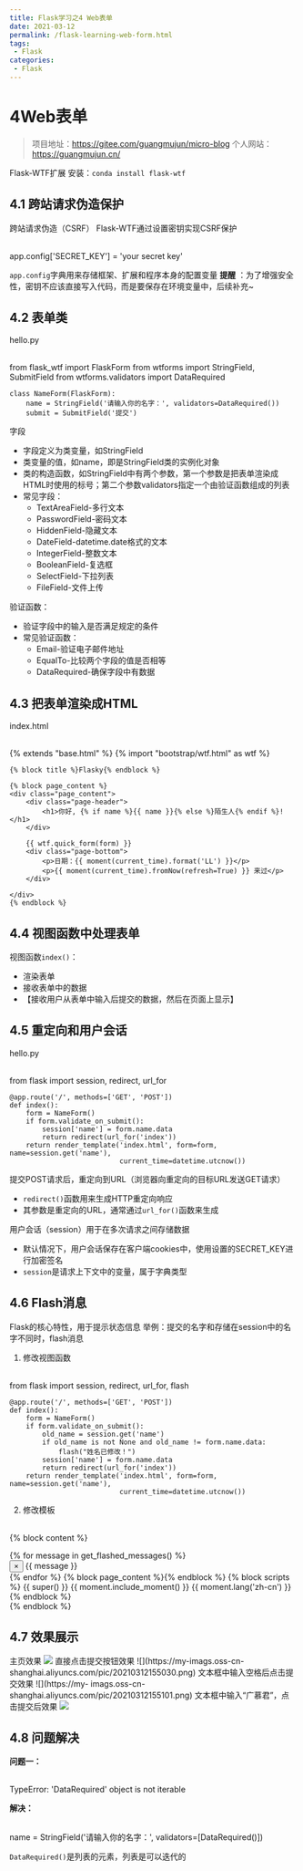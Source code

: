 ```yaml
---
title: Flask学习之4 Web表单
date: 2021-03-12
permalink: /flask-learning-web-form.html
tags:
 - Flask
categories:
 - Flask
---
```




# 4Web表单

> 项目地址：https://gitee.com/guangmujun/micro-blog 个人网站：https://guangmujun.cn/

Flask-WTF扩展 安装：`conda install flask-wtf`

## 4.1 跨站请求伪造保护

跨站请求伪造（CSRF） Flask-WTF通过设置密钥实现CSRF保护


​    
    app.config['SECRET_KEY'] = 'your secret key'


`app.config`字典用来存储框架、扩展和程序本身的配置变量 **提醒**
：为了增强安全性，密钥不应该直接写入代码，而是要保存在环境变量中，后续补充~

## 4.2 表单类

hello.py


​    
    from flask_wtf import FlaskForm
    from wtforms import StringField, SubmitField
    from wtforms.validators import DataRequired
    
    class NameForm(FlaskForm):
        name = StringField('请输入你的名字：', validators=DataRequired())
        submit = SubmitField('提交')


字段

  * 字段定义为类变量，如StringField
  * 类变量的值，如name，即是StringField类的实例化对象
  * 类的构造函数，如StringField中有两个参数，第一个参数是把表单渲染成HTML时使用的标号；第二个参数validators指定一个由验证函数组成的列表
  * 常见字段： 
    * TextAreaField-多行文本
    * PasswordField-密码文本
    * HiddenField-隐藏文本
    * DateField-datetime.date格式的文本
    * IntegerField-整数文本
    * BooleanField-复选框
    * SelectField-下拉列表
    * FileField-文件上传

验证函数：

  * 验证字段中的输入是否满足规定的条件
  * 常见验证函数： 
    * Email-验证电子邮件地址
    * EqualTo-比较两个字段的值是否相等
    * DataRequired-确保字段中有数据

## 4.3 把表单渲染成HTML

index.html


​    
    {% extends "base.html" %}
    {% import "bootstrap/wtf.html" as wtf %}
    
    {% block title %}Flasky{% endblock %}
    
    {% block page_content %}
    <div class="page_content">
        <div class="page-header">
            <h1>你好, {% if name %}{{ name }}{% else %}陌生人{% endif %}!</h1>
        </div>
    
        {{ wtf.quick_form(form) }}
        <div class="page-bottom">
            <p>日期：{{ moment(current_time).format('LL') }}</p>
            <p>{{ moment(current_time).fromNow(refresh=True) }} 来过</p>
        </div>
    
    </div>
    {% endblock %}


## 4.4 视图函数中处理表单

视图函数`index()`：

  * 渲染表单
  * 接收表单中的数据
  * 【接收用户从表单中输入后提交的数据，然后在页面上显示】

## 4.5 重定向和用户会话

hello.py


​    
    from flask import session, redirect, url_for
    
    @app.route('/', methods=['GET', 'POST'])
    def index():
        form = NameForm()
        if form.validate_on_submit():
            session['name'] = form.name.data
            return redirect(url_for('index'))
        return render_template('index.html', form=form, name=session.get('name'),
                               current_time=datetime.utcnow())


提交POST请求后，重定向到URL（浏览器向重定向的目标URL发送GET请求）

  * `redirect()`函数用来生成HTTP重定向响应
  * 其参数是重定向的URL，通常通过`url_for()`函数来生成

用户会话（session）用于在多次请求之间存储数据

  * 默认情况下，用户会话保存在客户端cookies中，使用设置的SECRET_KEY进行加密签名
  * `session`是请求上下文中的变量，属于字典类型

## 4.6 Flash消息

Flask的核心特性，用于提示状态信息 举例：提交的名字和存储在session中的名字不同时，flash消息

  1. 修改视图函数


​    
    from flask import session, redirect, url_for, flash
    
    @app.route('/', methods=['GET', 'POST'])
    def index():
        form = NameForm()
        if form.validate_on_submit():
            old_name = session.get('name')
            if old_name is not None and old_name != form.name.data:
                flash("姓名已修改！")
            session['name'] = form.name.data
            return redirect(url_for('index'))
        return render_template('index.html', form=form, name=session.get('name'),
                               current_time=datetime.utcnow())


  2. 修改模板


​    
    {% block content %}
    <div class="container">
        {% for message in get_flashed_messages() %}
        <div class="alert alert-warning">
            <button type="button" class="close" data-dismiss="alert">×</button>
            {{ message }}
        </div>
        {% endfor %}
        {% block page_content %}{% endblock %}
        {% block scripts %}
        {{ super() }}
        {{ moment.include_moment() }}
        {{ moment.lang('zh-cn') }}
        {% endblock %}
    </div>
    {% endblock %}


## 4.7 效果展示

主页效果 ![](https://my-imags.oss-cn-shanghai.aliyuncs.com/pic/20210312154954.png)
直接点击提交按钮效果 ![](https://my-imags.oss-cn-
shanghai.aliyuncs.com/pic/20210312155030.png) 文本框中输入空格后点击提交效果 ![](https://my-
imags.oss-cn-shanghai.aliyuncs.com/pic/20210312155101.png) 文本框中输入“广慕君”，点击提交后效果
![](https://my-imags.oss-cn-shanghai.aliyuncs.com/pic/20210312155126.png)

## 4.8 问题解决

**问题一：**


​    
    TypeError: 'DataRequired' object is not iterable


**解决：**


​    
    name = StringField('请输入你的名字：', validators=[DataRequired()])


`DataRequired()`是列表的元素，列表是可以迭代的

